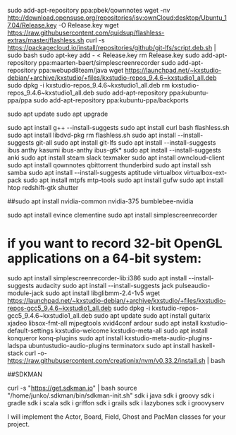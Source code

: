 sudo add-apt-repository ppa:pbek/qownnotes
wget -nv http://download.opensuse.org/repositories/isv:ownCloud:desktop/Ubuntu_17.04/Release.key -O Release.key
wget https://raw.githubusercontent.com/quidsup/flashless-extras/master/flashless.sh
curl -s https://packagecloud.io/install/repositories/github/git-lfs/script.deb.sh | sudo bash
sudo apt-key add - < Release.key
rm Release.key
sudo add-apt-repository ppa:maarten-baert/simplescreenrecorder
sudo add-apt-repository ppa:webupd8team/java
wget https://launchpad.net/~kxstudio-debian/+archive/kxstudio/+files/kxstudio-repos_9.4.6~kxstudio1_all.deb
sudo dpkg -i kxstudio-repos_9.4.6~kxstudio1_all.deb
rm kxstudio-repos_9.4.6~kxstudio1_all.deb
sudo add-apt-repository ppa:kubuntu-ppa/ppa
sudo add-apt-repository ppa:kubuntu-ppa/backports


sudo apt update
sudo apt upgrade

sudo apt install g++ --install-suggests
sudo apt install curl
bash flashless.sh
sudo apt install libdvd-pkg
rm flashless.sh
sudo apt install --install-suggests git-all
sudo apt install git-lfs
sudo apt install --install-suggests ibus anthy kasumi ibus-anthy ibus-gtk*
sudo apt install --install-suggests anki
sudo apt install steam slack texmaker
sudo apt install owncloud-client
sudo apt install qownnotes qbittorrent thunderbird
sudo apt install ssh samba
sudo apt install --install-suggests aptitude virtualbox virtualbox-ext-pack
sudo apt install mtpfs mtp-tools
sudo apt install gufw
sudo apt install htop redshift-gtk shutter

##sudo apt install nvidia-common nvidia-375 bumblebee-nvidia

sudo apt install evince clementine
sudo apt install simplescreenrecorder
# if you want to record 32-bit OpenGL applications on a 64-bit system:
sudo apt install simplescreenrecorder-lib:i386
sudo apt install --install-suggests audacity
sudo apt install --install-suggests jack pulseaudio-module-jack
sudo apt install libglibmm-2.4-1v5
wget https://launchpad.net/~kxstudio-debian/+archive/kxstudio/+files/kxstudio-repos-gcc5_9.4.6~kxstudio1_all.deb
sudo dpkg -i kxstudio-repos-gcc5_9.4.6~kxstudio1_all.deb
sudo apt update
sudo apt install guitarix xjadeo libsox-fmt-all mjpegtools xvid4conf ardour
sudo apt install kxstudio-default-settings kxstudio-welcome kxstudio-meta-all
sudo apt install konqueror konq-plugins
sudo apt install kxstudio-meta-audio-plugins-ladspa ubuntustudio-audio-plugins terminatorx
sudo apt install haskell-stack
curl -o- https://raw.githubusercontent.com/creationix/nvm/v0.33.2/install.sh | bash


##SDKMAN

curl -s "https://get.sdkman.io" | bash
source "/home/junko/.sdkman/bin/sdkman-init.sh"
sdk i java
sdk i groovy
sdk i gradle
sdk i scala
sdk i griffon
sdk i grails
sdk i lazybones
sdk i groovyserv




I will implement the Actor, Board, Field, Ghost and PacMan classes for your project.

